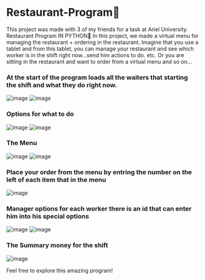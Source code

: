 # Restaurant-Program🍴
This project was made with 3 of my friends for a task at Ariel University. 
Restaurant Program IN PYTHON🐍
In this project, we made a virtual menu for managing the restaurant + ordering in the restaurant.
Imagine that you use a tablet and from this tablet, you can manage your restaurant and see which worker is in the shift right now...send him actions to do. etc.
Or you are sitting in the restaurant and want to order from a virtual menu and so on...

### At the start of the program loads all the waiters that starting the shift and what they do right now.
![image](https://github.com/NitayKurt/Restaurant-Program/assets/104898225/d42ae5c6-5b90-4327-b698-e29cd6328f68)
![image](https://github.com/NitayKurt/Restaurant-Program/assets/104898225/3f8ab775-d8a2-4615-9e3c-2b02d412c573)

### Options for what to do
![image](https://github.com/NitayKurt/Restaurant-Program/assets/104898225/f6937cb0-07e1-407a-a4fa-a95abfc2ee7c)
![image](https://github.com/NitayKurt/Restaurant-Program/assets/104898225/11ff4217-2c06-432a-9b85-2472ca822d9b)

### The Menu
![image](https://github.com/NitayKurt/Restaurant-Program/assets/104898225/c33edf5c-e983-4674-a063-d900bd3005a9)
![image](https://github.com/NitayKurt/Restaurant-Program/assets/104898225/2e175b23-1932-4bfb-8b0f-22a5857c3dac)

### Place your order from the menu by entring the number on the left of each item that in the menu
![image](https://github.com/NitayKurt/Restaurant-Program/assets/104898225/82409859-52be-414e-b82c-07bc0ac1e748)

### Manager options for each worker there is an id that can enter him into his special options 
![image](https://github.com/NitayKurt/Restaurant-Program/assets/104898225/19b5cdd1-e029-48c8-b241-2d0afad9af2c)
![image](https://github.com/NitayKurt/Restaurant-Program/assets/104898225/54a98ec0-3f83-45d9-865e-d4f5729279eb)

### The Summary money for the shift
![image](https://github.com/NitayKurt/Restaurant-Program/assets/104898225/b0a82a1d-a0ef-4c97-aa9f-8825201e3f63)

Feel free to explore this amazing program!
